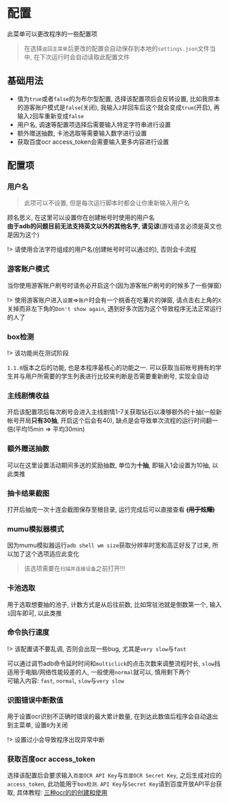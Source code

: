 # 配置
此菜单可以更改程序的一些配置项
> 在选择`返回主菜单`后更改的配置会自动保存到本地的`settings.json`文件当中, 在下次运行时会自动读取此配置文件

## 基础用法
- 值为`true`或者`false`的为布尔型配置, 选择该配置项后会反转设置, 比如我原本的游客账户模式是`false`(关闭), 我输入`2`并回车后这个就会变成`true`(开启), 再输入`2`回车重新变成`false`  
- 用户名, 调速等配置项选择后需要输入特定字符串进行设置
- 额外赠送抽数, 卡池选取等需要输入数字进行设置
- 获取百度ocr access_token会需要输入更多内容进行设置

## 配置项
### 用户名
> 此项可以不设置, 但是每次运行脚本时都会让你重新输入用户名

顾名思义, 在这里可以设置你在创建帐号时使用的用户名  
**由于adb的问题目前无法支持英文以外的其他名字, 请见谅**(游戏语言必须是英文也是因为这个)

!> 请使用合法字符组成的用户名(创建帐号时可以通过的), 否则会卡流程

### 游客账户模式
当你使用游客账户刷号时请务必开启这个(因为游客账户刷号的时候多了一些弹窗)

!> 使用游客账户进入`设置`=>`账户`时会有一个桃香在吃薯片的弹窗, 请点击右上角的`X`关掉而非左下角的`Don't show again`, 遇到好多次因为这个导致程序无法正常运行的人了

### box检测
!> 该功能尚在测试阶段

`1.1.0`版本之后的功能, 也是本程序最核心的功能之一. 可以获取当前帐号拥有的学生并与用户所需要的学生列表进行比较来判断是否需要重新刷号, 实现全自动

### 主线剧情收益
开启该配置项后每次刷号会进入主线剧情1-7关获取钻石以凑够额外的十抽(一般新帐号开局**只有30抽**, 开启这个后会有40), 缺点是会导致单次流程的运行时间翻一倍(平均15min => 平均30min)

### 额外赠送抽数
可以在这里设置活动期间多送的奖励抽数, 单位为**十抽**, 即输入1会设置为10抽, 以此类推

### 抽卡结果截图
打开后抽完一次十连会截图保存至根目录, 运行完成后可以直接查看 **~~(用于炫耀)~~**

### mumu模拟器模式
因为mumu模拟器运行`adb shell wm size`获取分辨率时宽和高正好反了过来, 所以加了这个选项适应此变化
> 该选项需要在`扫描并连接设备`之前打开!!!

### 卡池选取
用于选取想要抽的池子, 计数方式是从后往前数, 比如常驻池就是倒数第一个, 输入`1`回车即可, 以此类推

### 命令执行速度
!> 该配置请不要乱调, 否则会出现一些bug, 尤其是`very slow`与`fast`

可以通过调节adb命令延时时间和`multiclick`的点击次数来调整流程时长, `slow`挡适用于电脑/网络性能较差的人, 一般使用`normal`就可以, 慎用剩下两个  
可输入内容: `fast`, `normal`, `slow`与`very slow`

### 识图错误中断数值
用于设置ocr识别不正确时错误的最大累计数量, 在到达此数值后程序会自动退出到主菜单, 设置`0`为关闭

!> 设置过小会导致程序出现异常中断

### 获取百度ocr access_token
选择该配置后会要求输入`百度OCR API Key`与`百度OCR Secret Key`, 之后生成对应的`access_token`, 此功能用于`box检测`. `API Key`与`Secret Key`请到百度开放API平台获取, 具体教程: 
[三种ocr的的创建和使用](https://dango-docs.ap-sh.starivercs.cn/#/4.0/basic/ocr?id=%e4%b8%89%e7%a7%8docr%e7%9a%84%e7%9a%84%e5%88%9b%e5%bb%ba%e5%92%8c%e4%bd%bf%e7%94%a8)